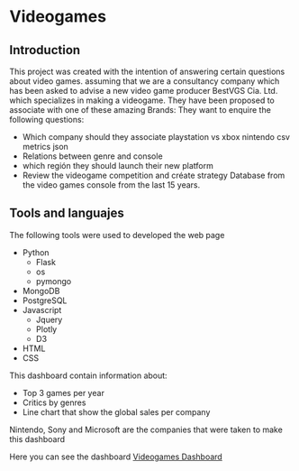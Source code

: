 # Videogames

## Introduction

This project was created with the intention of answering certain questions about video games.
assuming that we are a consultancy company which has been asked to advise a new video game producer BestVGS Cia. Ltd. which specializes in making a videogame. They have been proposed to associate with one of these amazing Brands: They want to enquire the following questions:

- Which company should they associate playstation vs xbox nintendo csv metrics json
- Relations between genre and console
- which región they should launch their new platform
- Review the videogame competition and créate strategy Database from the video games console from the last 15 years. 

## Tools and languajes

The following tools were used to developed the web page
+ Python
  + Flask
  + os
  + pymongo
+ MongoDB
+ PostgreSQL
+ Javascript
  + Jquery
  + Plotly
  + D3
+ HTML
+ CSS



This dashboard contain information about: 

- Top 3 games per year
- Critics by genres
- Line chart that show the global sales per company

Nintendo, Sony and Microsoft are the companies that were taken to make this dashboard



Here you can see the dashboard
[Videogames Dashboard](https://pclj-videogames.herokuapp.com "PCLJ Consultancy Group")
